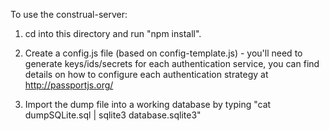 To use the construal-server:

1. cd into this directory and run "npm install".

2. Create a config.js file (based on config-template.js) - you'll need to generate keys/ids/secrets for each authentication service, you can find details on how to configure each authentication strategy at http://passportjs.org/

3. Import the dump file into a working database by typing "cat dumpSQLite.sql | sqlite3 database.sqlite3"
